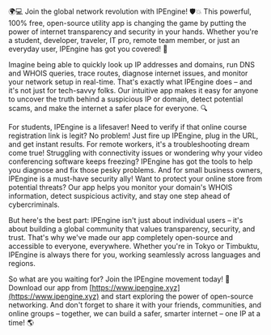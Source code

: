 🌍💻 Join the global network revolution with IPEngine! 🛡️💥 This powerful, 100% free, open-source utility app is changing the game by putting the power of internet transparency and security in your hands. Whether you're a student, developer, traveler, IT pro, remote team member, or just an everyday user, IPEngine has got you covered! 📡

Imagine being able to quickly look up IP addresses and domains, run DNS and WHOIS queries, trace routes, diagnose internet issues, and monitor your network setup in real-time. That's exactly what IPEngine does – and it's not just for tech-savvy folks. Our intuitive app makes it easy for anyone to uncover the truth behind a suspicious IP or domain, detect potential scams, and make the internet a safer place for everyone. 🔍

For students, IPEngine is a lifesaver! Need to verify if that online course registration link is legit? No problem! Just fire up IPEngine, plug in the URL, and get instant results. For remote workers, it's a troubleshooting dream come true! Struggling with connectivity issues or wondering why your video conferencing software keeps freezing? IPEngine has got the tools to help you diagnose and fix those pesky problems. And for small business owners, IPEngine is a must-have security ally! Want to protect your online store from potential threats? Our app helps you monitor your domain's WHOIS information, detect suspicious activity, and stay one step ahead of cybercriminals.

But here's the best part: IPEngine isn't just about individual users – it's about building a global community that values transparency, security, and trust. That's why we've made our app completely open-source and accessible to everyone, everywhere. Whether you're in Tokyo or Timbuktu, IPEngine is always there for you, working seamlessly across languages and regions.

So what are you waiting for? Join the IPEngine movement today! 🚀 Download our app from [https://www.ipengine.xyz](https://www.ipengine.xyz) and start exploring the power of open-source networking. And don't forget to share it with your friends, communities, and online groups – together, we can build a safer, smarter internet – one IP at a time! 🌎